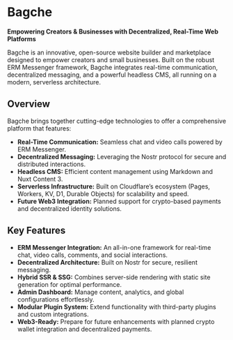 # Bagche

**Empowering Creators & Businesses with Decentralized, Real-Time Web Platforms**

Bagche is an innovative, open-source website builder and marketplace designed to empower creators and small businesses. Built on the robust ERM Messenger framework, Bagche integrates real-time communication, decentralized messaging, and a powerful headless CMS, all running on a modern, serverless architecture.

## Overview

Bagche brings together cutting-edge technologies to offer a comprehensive platform that features:

- **Real-Time Communication:** Seamless chat and video calls powered by ERM Messenger.
- **Decentralized Messaging:** Leveraging the Nostr protocol for secure and distributed interactions.
- **Headless CMS:** Efficient content management using Markdown and Nuxt Content 3.
- **Serverless Infrastructure:** Built on Cloudflare’s ecosystem (Pages, Workers, KV, D1, Durable Objects) for scalability and speed.
- **Future Web3 Integration:** Planned support for crypto-based payments and decentralized identity solutions.

## Key Features

- **ERM Messenger Integration:** An all-in-one framework for real-time chat, video calls, comments, and social interactions.
- **Decentralized Architecture:** Built on Nostr for secure, resilient messaging.
- **Hybrid SSR & SSG:** Combines server-side rendering with static site generation for optimal performance.
- **Admin Dashboard:** Manage content, analytics, and global configurations effortlessly.
- **Modular Plugin System:** Extend functionality with third-party plugins and custom integrations.
- **Web3-Ready:** Prepare for future enhancements with planned crypto wallet integration and decentralized payments.

 
